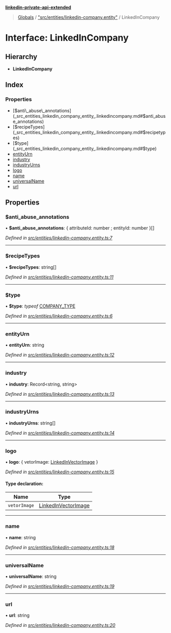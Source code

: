**[linkedin-private-api-extended](../README.md)**

> [Globals](../globals.md) / ["src/entities/linkedin-company.entity"](../modules/_src_entities_linkedin_company_entity_.md) / LinkedInCompany

# Interface: LinkedInCompany

## Hierarchy

* **LinkedInCompany**

## Index

### Properties

* [$anti\_abuse\_annotations](_src_entities_linkedin_company_entity_.linkedincompany.md#$anti_abuse_annotations)
* [$recipeTypes](_src_entities_linkedin_company_entity_.linkedincompany.md#$recipetypes)
* [$type](_src_entities_linkedin_company_entity_.linkedincompany.md#$type)
* [entityUrn](_src_entities_linkedin_company_entity_.linkedincompany.md#entityurn)
* [industry](_src_entities_linkedin_company_entity_.linkedincompany.md#industry)
* [industryUrns](_src_entities_linkedin_company_entity_.linkedincompany.md#industryurns)
* [logo](_src_entities_linkedin_company_entity_.linkedincompany.md#logo)
* [name](_src_entities_linkedin_company_entity_.linkedincompany.md#name)
* [universalName](_src_entities_linkedin_company_entity_.linkedincompany.md#universalname)
* [url](_src_entities_linkedin_company_entity_.linkedincompany.md#url)

## Properties

### $anti\_abuse\_annotations

•  **$anti\_abuse\_annotations**: { attributeId: number ; entityId: number  }[]

*Defined in [src/entities/linkedin-company.entity.ts:7](https://github.com/khanhtranngoccva/linkedin-private-api/blob/0b23a8c/src/entities/linkedin-company.entity.ts#L7)*

___

### $recipeTypes

•  **$recipeTypes**: string[]

*Defined in [src/entities/linkedin-company.entity.ts:11](https://github.com/khanhtranngoccva/linkedin-private-api/blob/0b23a8c/src/entities/linkedin-company.entity.ts#L11)*

___

### $type

•  **$type**: *typeof* [COMPANY\_TYPE](../modules/_src_entities_linkedin_company_entity_.md#company_type)

*Defined in [src/entities/linkedin-company.entity.ts:6](https://github.com/khanhtranngoccva/linkedin-private-api/blob/0b23a8c/src/entities/linkedin-company.entity.ts#L6)*

___

### entityUrn

•  **entityUrn**: string

*Defined in [src/entities/linkedin-company.entity.ts:12](https://github.com/khanhtranngoccva/linkedin-private-api/blob/0b23a8c/src/entities/linkedin-company.entity.ts#L12)*

___

### industry

•  **industry**: Record<string, string\>

*Defined in [src/entities/linkedin-company.entity.ts:13](https://github.com/khanhtranngoccva/linkedin-private-api/blob/0b23a8c/src/entities/linkedin-company.entity.ts#L13)*

___

### industryUrns

•  **industryUrns**: string[]

*Defined in [src/entities/linkedin-company.entity.ts:14](https://github.com/khanhtranngoccva/linkedin-private-api/blob/0b23a8c/src/entities/linkedin-company.entity.ts#L14)*

___

### logo

•  **logo**: { vetorImage: [LinkedInVectorImage](_src_entities_linkedin_vector_image_entity_.linkedinvectorimage.md)  }

*Defined in [src/entities/linkedin-company.entity.ts:15](https://github.com/khanhtranngoccva/linkedin-private-api/blob/0b23a8c/src/entities/linkedin-company.entity.ts#L15)*

#### Type declaration:

Name | Type |
------ | ------ |
`vetorImage` | [LinkedInVectorImage](_src_entities_linkedin_vector_image_entity_.linkedinvectorimage.md) |

___

### name

•  **name**: string

*Defined in [src/entities/linkedin-company.entity.ts:18](https://github.com/khanhtranngoccva/linkedin-private-api/blob/0b23a8c/src/entities/linkedin-company.entity.ts#L18)*

___

### universalName

•  **universalName**: string

*Defined in [src/entities/linkedin-company.entity.ts:19](https://github.com/khanhtranngoccva/linkedin-private-api/blob/0b23a8c/src/entities/linkedin-company.entity.ts#L19)*

___

### url

•  **url**: string

*Defined in [src/entities/linkedin-company.entity.ts:20](https://github.com/khanhtranngoccva/linkedin-private-api/blob/0b23a8c/src/entities/linkedin-company.entity.ts#L20)*
